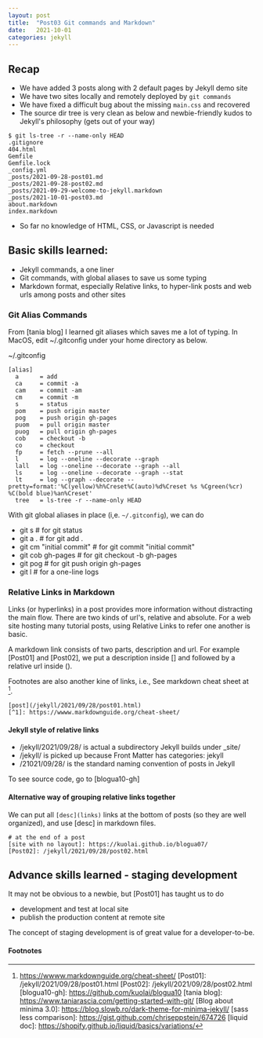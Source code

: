 ```yaml
---
layout: post
title:  "Post03 Git commands and Markdown"
date:   2021-10-01
categories: jekyll
---
```


## Recap

* We have added 3 posts along with 2 default pages by Jekyll demo site
* We have two sites locally and remotely deployed by `git commands`
* We have fixed a difficult bug about the missing `main.css` and recovered
* The source dir tree is very clean as below and newbie-friendly kudos to Jekyll's philosophy (gets out of your way)
```
$ git ls-tree -r --name-only HEAD 
.gitignore
404.html
Gemfile
Gemfile.lock
_config.yml
_posts/2021-09-28-post01.md
_posts/2021-09-28-post02.md
_posts/2021-09-29-welcome-to-jekyll.markdown
_posts/2021-10-01-post03.md
about.markdown
index.markdown
```
* So far no knowledge of HTML, CSS, or Javascript is needed

## Basic skills learned:
* Jekyll commands, a one liner
* Git commands, with global aliases to save us some typing
* Markdown format, especially Relative links, to hyper-link posts and web urls among posts and other sites

### Git Alias Commands

From [tania blog] I learned git aliases which saves me a lot of typing. In MacOS, edit ~/.gitconfig under your home directory as below.

~/.gitconfig
```
[alias]
  a      = add
  ca     = commit -a
  cam    = commit -am
  cm     = commit -m
  s      = status
  pom    = push origin master
  pog    = push origin gh-pages
  puom   = pull origin master
  puog   = pull origin gh-pages
  cob    = checkout -b
  co     = checkout
  fp     = fetch --prune --all
  l      = log --oneline --decorate --graph
  lall   = log --oneline --decorate --graph --all
  ls     = log --oneline --decorate --graph --stat
  lt     = log --graph --decorate --pretty=format:'%C(yellow)%h%Creset%C(auto)%d%Creset %s %Cgreen(%cr) %C(bold blue)%an%Creset'
  tree   = ls-tree -r --name-only HEAD
```

With git global aliases in place (i,e. `~/.gitconfig`), we can do
* git s  # for git status
* git a .  # for git add .
* git cm "initial commit"  # for git commit "initial commit"
* git cob gh-pages  # for git checkout -b gh-pages
* git pog  # for git push origin gh-pages
* git l  # for a one-line logs

### Relative Links in Markdown

Links (or hyperlinks) in a post provides more information without distracting the main flow. There are two kinds of url's,
relative and absolute. For a web site hosting many tutorial posts, using Relative Links to refer one another is basic.

A markdown link consists of two parts, description and url. For example [Post01] and [Post02], we put a description inside [] and followed by a relative url inside ().

Footnotes are also another kine of links, i.e., See markdown cheat sheet at [^1].
```
[post](/jekyll/2021/09/28/post01.html)
[^1]: https://wwww.markdownguide.org/cheat-sheet/
```

#### Jekyll style of relative links
  * /jekyll/2021/09/28/ is actual a subdirectory Jekyll builds under _site/
  * /jekyll/ is picked up because Front Matter has categories: jekyll
  * /21021/09/28/ is the standard naming convention of posts in Jekyll

To see source code, go to [blogua10-gh]

#### Alternative way of grouping relative links together

We can put all `[desc](links)` links at the bottom of posts (so they are well organized), and use [desc] in markdown files.
```
# at the end of a post
[site with no layout]: https://kuolai.github.io/blogua07/
[Post02]: /jekyll/2021/09/28/post02.html
```

## Advance skills learned - staging development

It may not be obvious to a newbie, but [Post01] has taught us to do 

 - development and test at local site
 - publish the production content at remote site

The concept of staging development is of great value for a developer-to-be.

#### Footnotes
[^1]: https://wwww.markdownguide.org/cheat-sheet/
[Post01]: /jekyll/2021/09/28/post01.html
[Post02]: /jekyll/2021/09/28/post02.html
[blogua10-gh]:   https://github.com/kuolai/blogua10
[tania blog]: https://www.taniarascia.com/getting-started-with-git/
[Blog about minima 3.0]: https://blog.slowb.ro/dark-theme-for-minima-jekyll/
[sass less comparison]: https://gist.github.com/chriseppstein/674726
[liquid doc]: https://shopify.github.io/liquid/basics/variations/